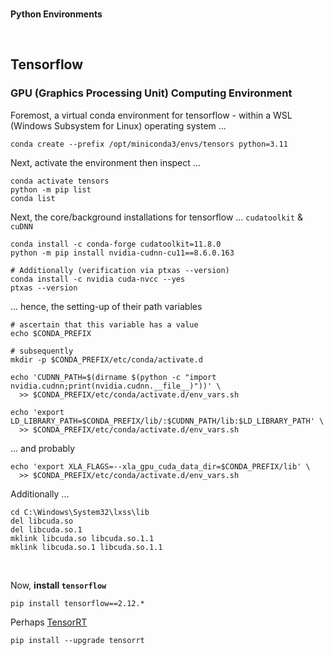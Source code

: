 <br>

**Python Environments**

<br>

## Tensorflow

### GPU (Graphics Processing Unit) Computing Environment

Foremost, a virtual conda environment for tensorflow - within a WSL (Windows Subsystem for Linux) operating system ...

```shell
conda create --prefix /opt/miniconda3/envs/tensors python=3.11
```

Next, activate the environment then inspect ...

```shell
conda activate tensors
python -m pip list
conda list
```

Next, the core/background installations for tensorflow ... `cudatoolkit` & `cuDNN`

```shell
conda install -c conda-forge cudatoolkit=11.8.0
python -m pip install nvidia-cudnn-cu11==8.6.0.163

# Additionally (verification via ptxas --version)
conda install -c nvidia cuda-nvcc --yes
ptxas --version
```

... hence, the setting-up of their path variables

```shell
# ascertain that this variable has a value
echo $CONDA_PREFIX

# subsequently
mkdir -p $CONDA_PREFIX/etc/conda/activate.d

echo 'CUDNN_PATH=$(dirname $(python -c "import nvidia.cudnn;print(nvidia.cudnn.__file__)"))' \
  >> $CONDA_PREFIX/etc/conda/activate.d/env_vars.sh
  
echo 'export LD_LIBRARY_PATH=$CONDA_PREFIX/lib/:$CUDNN_PATH/lib:$LD_LIBRARY_PATH' \
  >> $CONDA_PREFIX/etc/conda/activate.d/env_vars.sh
```

... and probably

```shell
echo 'export XLA_FLAGS=--xla_gpu_cuda_data_dir=$CONDA_PREFIX/lib' \
  >> $CONDA_PREFIX/etc/conda/activate.d/env_vars.sh
```

Additionally ...

```commandline
cd C:\Windows\System32\lxss\lib
del libcuda.so
del libcuda.so.1
mklink libcuda.so libcuda.so.1.1
mklink libcuda.so.1 libcuda.so.1.1
```

<br>

Now, **install `tensorflow`**

```shell
pip install tensorflow==2.12.*
```

Perhaps [TensorRT](https://www.tensorflow.org/install/pip#windows-wsl2:~:text=improve%20latency%20and%20throughput%20for%20inference)

```shell
pip install --upgrade tensorrt
```

<br>
<br>

<br> 
<br>

<br> 
<br>

<br> 
<br>